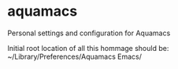 # aquamacs
Personal settings and configuration for Aquamacs

Initial root location of all this hommage should be:
    ~/Library/Preferences/Aquamacs Emacs/

